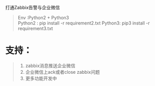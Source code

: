 打通Zabbix告警与企业微信

>Env :Python2 + Python3<br>
>Python2 : pip install -r requirement2.txt
>Python3: pip3 install -r requirement3.txt

# 支持：
>1. zabbix消息推送企业微信
>2. 企业微信上ack或者close zabbix问题
>3. 更多功能开发中
